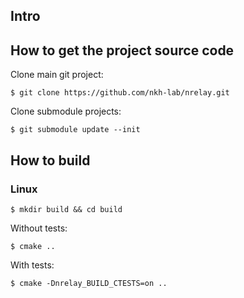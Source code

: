 ## Intro

## How to get the project source code
Clone main git project:
```
$ git clone https://github.com/nkh-lab/nrelay.git
```
Clone submodule projects:
```
$ git submodule update --init
```
## How to build
### Linux
```
$ mkdir build && cd build
```
Without tests:
```
$ cmake ..
```
With tests:
```
$ cmake -Dnrelay_BUILD_CTESTS=on ..
```
